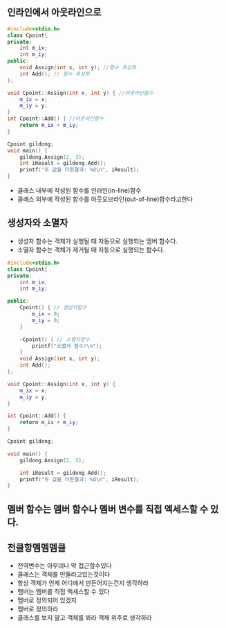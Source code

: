 ## 인라인에서 아웃라인으로

```cpp
#include<stdio.h>
class Cpoint{
private:
	int m_ix;
	int m_iy;
public:
	void Assign(int x, int y); //함수 추상화
	int Add(); // 함수 추상화
};

void Cpoint::Assign(int x, int y) { //아웃라인함수
	m_ix = x;
	m_iy = y;
}
int Cpoint::Add() { //아웃라인함수
	return m_ix + m_iy;
}

Cpoint gildong;
void main() {
	gildong.Assign(2, 3);
	int iResult = gildong.Add();
	printf("두 값을 더한결과: %d\n", iResult);
}
```

- 클래스 내부에 작성된 함수를 인라인(in-line)함수
- 클래스 외부에 작성된 함수를 아웃오브라인(out-of-line)함수라고한다

## 생성자와 소멸자

- 생성자 함수는 객체가 실행될 때 자동으로 실행되는 멤버 함수다.
- 소멸자 함수는 객체가 제거될 때 자동으로 실행되는 함수다.

```cpp
#include<stdio.h>
class Cpoint{
private:
	int m_ix;
	int m_iy;

public:
	Cpoint() { // 생성자함수
		m_ix = 0;
		m_iy = 0;
	}

	~Cpoint() { // 소멸자함수
		printf("소멸자 함수!\n");
	}
	void Assign(int x, int y);
	int Add();
};

void Cpoint::Assign(int x, int y) {
	m_ix = x;
	m_iy = y;
}

int Cpoint::Add() {
	return m_ix + m_iy;
}

Cpoint gildong;

void main() {
	gildong.Assign(2, 3);

	int iResult = gildong.Add();
	printf("두 값을 더한결과: %d\n", iResult);
}
```

## 멤버 함수는 멤버 함수나 멤버 변수를 직접 엑세스할 수 있다.

## 전클항멤멤멤클

- 전역변수는 아무데나 막 접근할수있다
- 클래스는 객체를 만들라고있는것이다
- 항상 객체가 언제 어디에서 만든어지는건지 생각하라
- 멤버는 멤버를 직접 엑세스할 수 있다
- 멤버로 정의되어 있겠지
- 멤버로 정의하라
- 클래스를 보지 말고 객체를 봐라 객체 위주로 생각하라
